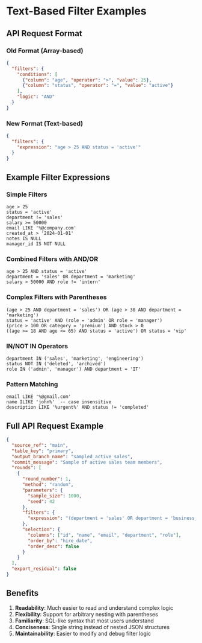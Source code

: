 # Text-Based Filter Examples

## API Request Format

### Old Format (Array-based)
```json
{
  "filters": {
    "conditions": [
      {"column": "age", "operator": ">", "value": 25},
      {"column": "status", "operator": "=", "value": "active"}
    ],
    "logic": "AND"
  }
}
```

### New Format (Text-based)
```json
{
  "filters": {
    "expression": "age > 25 AND status = 'active'"
  }
}
```

## Example Filter Expressions

### Simple Filters
```
age > 25
status = 'active'
department != 'sales'
salary >= 50000
email LIKE '%@company.com'
created_at > '2024-01-01'
notes IS NULL
manager_id IS NOT NULL
```

### Combined Filters with AND/OR
```
age > 25 AND status = 'active'
department = 'sales' OR department = 'marketing'
salary > 50000 AND role != 'intern'
```

### Complex Filters with Parentheses
```
(age > 25 AND department = 'sales') OR (age > 30 AND department = 'marketing')
status = 'active' AND (role = 'admin' OR role = 'manager')
(price > 100 OR category = 'premium') AND stock > 0
((age >= 18 AND age <= 65) AND status = 'active') OR status = 'vip'
```

### IN/NOT IN Operators
```
department IN ('sales', 'marketing', 'engineering')
status NOT IN ('deleted', 'archived')
role IN ('admin', 'manager') AND department = 'IT'
```

### Pattern Matching
```
email LIKE '%@gmail.com'
name ILIKE 'john%'  -- case insensitive
description LIKE '%urgent%' AND status != 'completed'
```

## Full API Request Example

```json
{
  "source_ref": "main",
  "table_key": "primary",
  "output_branch_name": "sampled_active_sales",
  "commit_message": "Sample of active sales team members",
  "rounds": [
    {
      "round_number": 1,
      "method": "random",
      "parameters": {
        "sample_size": 1000,
        "seed": 42
      },
      "filters": {
        "expression": "(department = 'sales' OR department = 'business_dev') AND status = 'active' AND hire_date < '2024-01-01'"
      },
      "selection": {
        "columns": ["id", "name", "email", "department", "role"],
        "order_by": "hire_date",
        "order_desc": false
      }
    }
  ],
  "export_residual": false
}
```

## Benefits

1. **Readability**: Much easier to read and understand complex logic
2. **Flexibility**: Support for arbitrary nesting with parentheses
3. **Familiarity**: SQL-like syntax that most users understand
4. **Conciseness**: Single string instead of nested JSON structures
5. **Maintainability**: Easier to modify and debug filter logic